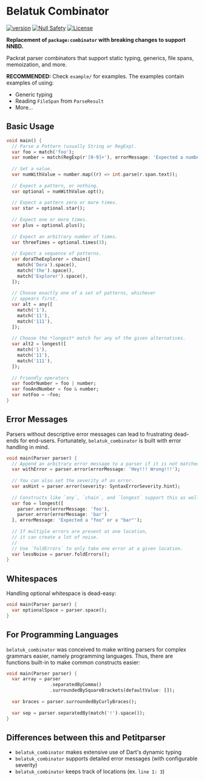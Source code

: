 # Belatuk Combinator

[![version](https://img.shields.io/badge/pub-v3.0.0-brightgreen)](https://pub.dartlang.org/packages/belatuk_combinator)
[![Null Safety](https://img.shields.io/badge/null-safety-brightgreen)](https://dart.dev/null-safety)
[![License](https://img.shields.io/github/license/dart-backend/belatuk-common-utilities)](https://github.com/dart-backend/belatuk-common-utilities/packages/combinator/LICENSE)

**Replacement of `package:combinator` with breaking changes to support NNBD.**

Packrat parser combinators that support static typing, generics, file spans, memoization, and more.

**RECOMMENDED:**
Check `example/` for examples.
The examples contain examples of using:

* Generic typing
* Reading `FileSpan` from `ParseResult`
* More...

## Basic Usage

```dart
void main() {
  // Parse a Pattern (usually String or RegExp).
  var foo = match('foo');
  var number = match(RegExp(r'[0-9]+'), errorMessage: 'Expected a number.');
  
  // Set a value.
  var numWithValue = number.map((r) => int.parse(r.span.text));
  
  // Expect a pattern, or nothing.
  var optional = numWithValue.opt();
  
  // Expect a pattern zero or more times.
  var star = optional.star();
  
  // Expect one or more times.
  var plus = optional.plus();
  
  // Expect an arbitrary number of times.
  var threeTimes = optional.times(3);
  
  // Expect a sequence of patterns.
  var doraTheExplorer = chain([
    match('Dora').space(),
    match('the').space(),
    match('Explorer').space(),
  ]);
  
  // Choose exactly one of a set of patterns, whichever
  // appears first.
  var alt = any([
    match('1'),
    match('11'),
    match('111'),
  ]);
  
  // Choose the *longest* match for any of the given alternatives.
  var alt2 = longest([
    match('1'),
    match('11'),
    match('111'),
  ]);
  
  // Friendly operators
  var fooOrNumber = foo | number;
  var fooAndNumber = foo & number;
  var notFoo = ~foo;
}
```

## Error Messages

Parsers without descriptive error messages can lead to frustrating dead-ends
for end-users. Fortunately, `belatuk_combinator` is built with error handling in mind.

```dart
void main(Parser parser) {
  // Append an arbitrary error message to a parser if it is not matched.
  var withError = parser.error(errorMessage: 'Hey!!! Wrong!!!');
  
  // You can also set the severity of an error.
  var asHint = parser.error(severity: SyntaxErrorSeverity.hint);
  
  // Constructs like `any`, `chain`, and `longest` support this as well.
  var foo = longest([
    parser.error(errorMessage: 'foo'),
    parser.error(errorMessage: 'bar')
  ], errorMessage: 'Expected a "foo" or a "bar"');
  
  // If multiple errors are present at one location,
  // it can create a lot of noise.
  //
  // Use `foldErrors` to only take one error at a given location.
  var lessNoise = parser.foldErrors();
}
```

## Whitespaces

Handling optional whitespace is dead-easy:

```dart
void main(Parser parser) {
  var optionalSpace = parser.space();
}
```

## For Programming Languages

`belatuk_combinator` was conceived to make writing parsers for complex grammars easier,
namely programming languages. Thus, there are functions built-in to make common constructs
easier:

```dart
void main(Parser parser) {
  var array = parser
                .separatedByComma()
                .surroundedBySquareBrackets(defaultValue: []);
  
  var braces = parser.surroundedByCurlyBraces();
  
  var sep = parser.separatedBy(match('!').space());
}
```

## Differences between this and Petitparser

* `belatuk_combinator` makes extensive use of Dart's dynamic typing
* `belatuk_combinator` supports detailed error messages (with configurable severity)
* `belatuk_combinator` keeps track of locations (ex. `line 1: 3`)
